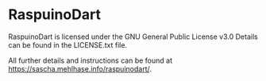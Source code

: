 # RaspuinoDart

RaspuinoDart is licensed under the GNU General Public License v3.0
Details can be found in the LICENSE.txt file.

All further details and instructions can be found at https://sascha.mehlhase.info/raspuinodart/.
